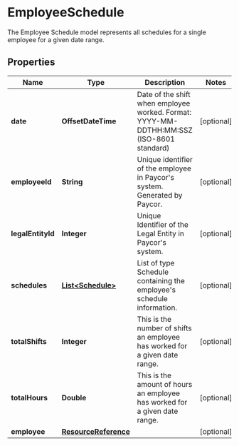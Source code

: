 

# EmployeeSchedule

The Employee Schedule model represents all schedules for a single employee for a given date range.

## Properties

| Name | Type | Description | Notes |
|------------ | ------------- | ------------- | -------------|
|**date** | **OffsetDateTime** | Date of the shift when employee worked. Format: YYYY-MM-DDTHH:MM:SSZ  (ISO-8601 standard)              |  [optional] |
|**employeeId** | **String** | Unique identifier of the employee in Paycor&#39;s system. Generated by Paycor. |  [optional] |
|**legalEntityId** | **Integer** | Unique Identifier of the Legal Entity in Paycor&#39;s system.              |  [optional] |
|**schedules** | [**List&lt;Schedule&gt;**](Schedule.md) | List of type Schedule containing the employee&#39;s schedule information.              |  [optional] |
|**totalShifts** | **Integer** | This is the number of shifts an employee has worked for a given date range. |  [optional] |
|**totalHours** | **Double** | This is the amount of hours an employee has worked for a given date range. |  [optional] |
|**employee** | [**ResourceReference**](ResourceReference.md) |  |  [optional] |



